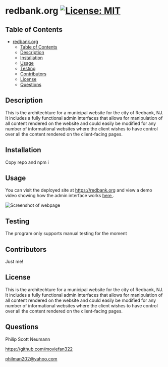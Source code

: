 # redbank.org [![License: MIT](https://img.shields.io/badge/License-MIT-yellow.svg)](https://opensource.org/licenses/MIT)

## Table of Contents

- [redbank.org ](#redbankorg-)
  - [Table of Contents](#table-of-contents)
  - [Description](#description)
  - [Installation](#installation)
  - [Usage](#usage)
  - [Testing](#testing)
  - [Contributors](#contributors)
  - [License](#license)
  - [Questions](#questions)

<a id="Description"></a>

## Description

This is the architechture for a municipal website for the city of Redbank, NJ. It includes a fully functional admin interfaces that allows for manipulation of all content rendered on the website and could easily be modified for any number of informational websites where the client wishes to have control over all the content rendered on the client-facing pages.

<a id="Installation"></a>

## Installation

Copy repo and npm i

<a id="Usage"></a>

## Usage

You can visit the deployed site at https://redbank.org and view a demo video showing how the admin interface works <a href='https://www.youtube.com/watch?v=Ys2uNrQiMBM'> here </a>.

![Screenshot of webpage](./assets/images/screenshot.png)

<a id="Testing"></a>

## Testing

The program only supports manual testing for the moment

<a id="Contributors"></a>

## Contributors

Just me!

<a id="License"></a>

## License

This is the architechture for a municipal website for the city of Redbank, NJ. It includes a fully functional admin interfaces that allows for manipulation of all content rendered on the website and could easily be modified for any number of informational websites where the client wishes to have control over all the content rendered on the client-facing pages.

<a id="Questions"></a>

## Questions

Philip Scott Neumann

https://github.com/moviefan322

philman202@yahoo.com
